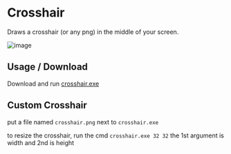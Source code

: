# Crosshair
Draws a crosshair (or any png) in the middle of your screen.

![image](https://github.com/farzher/crosshair/assets/1005136/fec07343-56e3-4346-a7d6-9650ba5b8c64)


## Usage / Download
Download and run [crosshair.exe](https://github.com/farzher/crosshair/releases/download/v0.0.0/crosshair.exe)

## Custom Crosshair
put a file named `crosshair.png` next to `crosshair.exe`

to resize the crosshair, run the cmd `crosshair.exe 32 32` the 1st argument is width and 2nd is height
